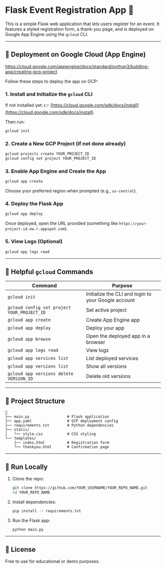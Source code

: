 # Flask Event Registration App 🎉

This is a simple Flask web application that lets users register for an event. It features a styled registration form, a thank-you page, and is deployed on Google App Engine using the `gcloud` CLI.

---

## 🚀 Deployment on Google Cloud (App Engine)
https://cloud.google.com/appengine/docs/standard/python3/building-app/creating-gcp-project

Follow these steps to deploy the app on GCP:

### 1. Install and Initialize the `gcloud` CLI

If not installed yet:
👉 [https://cloud.google.com/sdk/docs/install](https://cloud.google.com/sdk/docs/install)

Then run:

```bash
gcloud init
```

### 2. Create a New GCP Project (if not done already)

```bash
gcloud projects create YOUR_PROJECT_ID
gcloud config set project YOUR_PROJECT_ID
```

### 3. Enable App Engine and Create the App

```bash
gcloud app create
```

Choose your preferred region when prompted (e.g., `us-central`).

### 4. Deploy the Flask App

```bash
gcloud app deploy
```

Once deployed, open the URL provided (something like `https://your-project-id.ew.r.appspot.com`).

### 5. View Logs (Optional)

```bash
gcloud app logs read
```

---

## 🧰 Helpful `gcloud` Commands

| Command                                     | Purpose                                             |
| ------------------------------------------- | --------------------------------------------------- |
| `gcloud init`                               | Initialize the CLI and login to your Google account |
| `gcloud config set project YOUR_PROJECT_ID` | Set active project                                  |
| `gcloud app create`                         | Create App Engine app                               |
| `gcloud app deploy`                         | Deploy your app                                     |
| `gcloud app browse`                         | Open the deployed app in a browser                  |
| `gcloud app logs read`                      | View logs                                           |
| `gcloud app services list`                  | List deployed services                              |
| `gcloud app versions list`                  | Show all versions                                   |
| `gcloud app versions delete VERSION_ID`     | Delete old versions                                 |

---

## 📂 Project Structure

```
🔽﻿
├── main.py                 # Flask application
├── app.yaml                # GCP deployment config
├── requirements.txt        # Python dependencies
├── static/
│   └── style.css           # CSS styling
└── templates/
    ├── index.html          # Registration form
    └── thankyou.html       # Confirmation page
```

---

## 🔧 Run Locally

1. Clone the repo:

   ```bash
   git clone https://github.com/YOUR_USERNAME/YOUR_REPO_NAME.git
   cd YOUR_REPO_NAME
   ```

2. Install dependencies:

   ```bash
   pip install -r requirements.txt
   ```

3. Run the Flask app:

   ```bash
   python main.py
   ```

---

## 📄 License

Free to use for educational or demo purposes.
